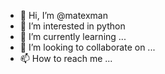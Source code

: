 - 👋 Hi, I’m @matexman
- 👀 I’m interested in python
- 🌱 I’m currently learning ...
- 💞️ I’m looking to collaborate on ...
- 📫 How to reach me ...

<!---
matexman/matexman is a ✨ special ✨ repository because its `README.md` (this file) appears on your GitHub profile.
You can click the Preview link to take a look at your changes.
--->
